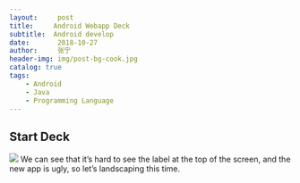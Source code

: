 ```yaml
---
layout:     post
title:     Android Webapp Deck
subtitle:  Android develop 
date:       2018-10-27 
author:     张宁
header-img: img/post-bg-cook.jpg
catalog: true
tags:
    - Android
    - Java
    - Programming Language
---
```

## Start Deck
<img src='/img/'>
We can see that it’s hard to see the label at the top of the screen, and the new app is ugly, so let’s landscaping this time.
